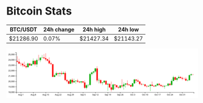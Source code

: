# Bitcoin Stats

BTC/USDT|24h change|24h high|24h low|
|---|---|---|---|
|$21286.90|0.07%|$21427.34|$21143.27|

<img src="./chart.svg">
